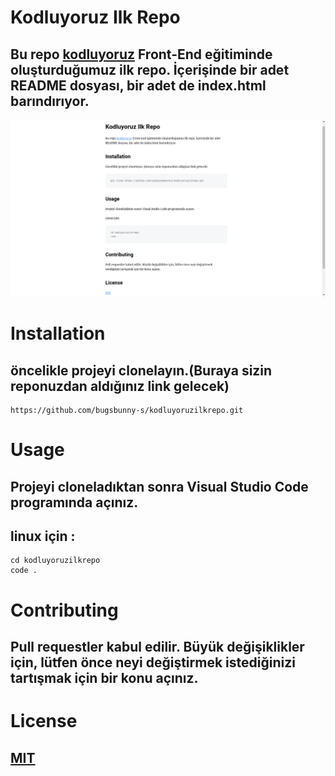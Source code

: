 # Kodluyoruz Ilk Repo

## Bu repo [kodluyoruz](https://kodluyoruz.org/) Front-End eğitiminde oluşturduğumuz ilk repo. İçerişinde bir adet README dosyası, bir adet de index.html barındırıyor.

![](https://raw.githubusercontent.com/Kodluyoruz/taskforce/main/git/odev1/figures/markdown.png)

# Installation 

## öncelikle projeyi clonelayın.(Buraya sizin reponuzdan aldığınız link gelecek)


```
https://github.com/bugsbunny-s/kodluyoruzilkrepo.git 
```


# Usage

## Projeyi cloneladıktan sonra Visual Studio Code programında açınız.

## linux için :

```
cd kodluyoruzilkrepo
code .
```

# Contributing

## Pull requestler kabul edilir. Büyük değişiklikler için, lütfen önce neyi değiştirmek istediğinizi tartışmak için bir konu açınız.

# License

## [MIT](https://choosealicense.com/licenses/mit/)